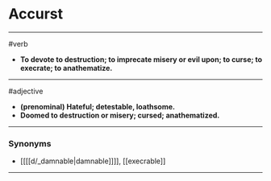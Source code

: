 # Accurst
---
#verb
- **To devote to destruction; to imprecate misery or evil upon; to curse; to execrate; to anathematize.**
---
#adjective
- **(prenominal) Hateful; detestable, loathsome.**
- **Doomed to destruction or misery; cursed; anathematized.**
---
### Synonyms
- [[[[d/_damnable|damnable]]]], [[execrable]]
---
